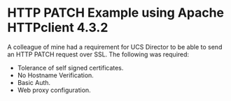 # HTTP PATCH Example using Apache HTTPclient 4.3.2

A colleague of mine had a requirement for UCS Director to be able to send an HTTP PATCH request over SSL. The following was required:

* Tolerance of self signed certificates.
* No Hostname Verification.
* Basic Auth.
* Web proxy configuration.
